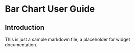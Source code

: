 # Bar Chart User Guide

## Introduction
This is just a sample markdown file, a placeholder for widget documentation.